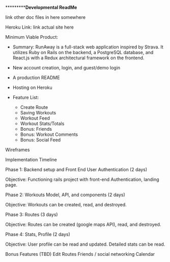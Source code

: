 ***********************************Developmental ReadMe**************************

link other doc files in here somewhere

Heroku Link: link actual site here



Minimum Viable Product:
  - Summary:
    RunAway is a full-stack web application inspired by Strava. It utilizes Ruby on Rails on the backend, a PostgreSQL database, and React.js with a Redux architectural framework on the frontend.

  - New account creation, login, and guest/demo login
  - A production README
  - Hosting on Heroku
  - Feature List:
    - Create Route
    - Saving Workouts
    - Workout Feed
    - Workout Stats/Totals
    - Bonus: Friends
    - Bonus: Workout Comments
    - Bonus: Social Feed




Wireframes



Implementation Timeline

Phase 1: Backend setup and Front End User Authentication (2 days)

Objective: Functioning rails project with front-end Authentication, landing page.

Phase 2: Workouts Model, API, and components (2 days)

Objective: Workouts can be created, read, and destroyed.

Phase 3: Routes (3 days)

Objective: Routes can be created (google maps API), read, and destroyed.

Phase 4: Stats, Profile (2 days)

Objective: User profile can be read and updated. Detailed stats can be read.

Bonus Features (TBD)
 Edit Routes
 Friends / social networking
 Calendar

